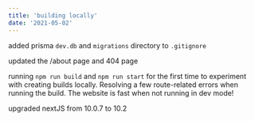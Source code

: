 ```yaml
---
title: 'building locally'
date: '2021-05-02'
---
```


added prisma `dev.db` and `migrations` directory to `.gitignore`

updated the /about page and 404 page

running `npm run build` and `npm run start` for the first time to experiment with creating builds locally.  Resolving a few route-related errors when running the build.  The website is fast when not running in dev mode!

upgraded nextJS from 10.0.7 to 10.2